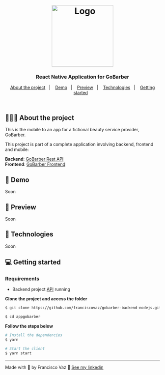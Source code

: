 <h1 align="center">
  <img alt="Logo" src="https://res.cloudinary.com/eliasgcf/image/upload/v1588625369/GoBarber/logo_iw1v9f.svg" width="200px">
</h1>

<h3 align="center">
  React Native Application for GoBarber
</h3>

<p align="center">
  <a href="#%EF%B8%8F-about-the-project">About the project</a>&nbsp;&nbsp;&nbsp;|&nbsp;&nbsp;&nbsp;
  <a href="#-demo">Demo</a>&nbsp;&nbsp;&nbsp;|&nbsp;&nbsp;&nbsp;
  <a href="#-preview">Preview</a>&nbsp;&nbsp;&nbsp;|&nbsp;&nbsp;&nbsp;
  <a href="#-technologies">Technologies</a>&nbsp;&nbsp;&nbsp;|&nbsp;&nbsp;&nbsp;
  <a href="#-getting-started">Getting started</a>&nbsp;&nbsp;&nbsp;
</p>

</br>

## 💇🏻‍♂️ About the project

This is the mobile to an app for a fictional beauty service provider, GoBarber.

This project is part of a complete application involving backend, frontend and mobile:

**Backend**: [GoBarber Rest API](https://github.com/franciscovaz/gobarber-backend-nodejs)</br>
**Frontend**: [GoBarber Frontend](https://github.com/franciscovaz/gobarber-web-reactjs)</br>

## 📸 Demo
Soon
<!-- ![GoBarber GIF](imgs/gobarber.gif) -->

<!-- <br /> -->

## 📸 Preview
Soon

<!-- ![image](imgs/login.png) -->

## 🚀 Technologies
Soon
<!-- - [ReactJS](https://reactjs.org/)
- [TypeScript](https://www.typescriptlang.org/)
- [React Router DOM](https://reacttraining.com/react-router/)
- [React Icons](https://react-icons.netlify.com/#/)
- [UnForm](https://unform.dev/)
- [Yup](https://github.com/jquense/yup)
- [Styled Components](https://styled-components.com/)
- [Polished](https://github.com/styled-components/polished)
- [Axios](https://github.com/axios/axios)
- [Eslint](https://eslint.org/)
- [Prettier](https://prettier.io/)
- [EditorConfig](https://editorconfig.org/) -->

## 💻 Getting started

### Requirements

- Backend project [API](https://github.com/franciscovaz/gobarber-backend-nodejs) running

**Clone the project and access the folder**

```bash
$ git clone https://github.com/franciscovaz/gobarber-backend-nodejs.git
```

```bash
$ cd appgobarber
```

**Follow the steps below**

```bash
# Install the dependencies
$ yarn

# Start the client
$ yarn start
```

---

Made with 💜 by Francisco Vaz 👋  [See my linkedin](https://www.linkedin.com/in/francisco-vaz/)
